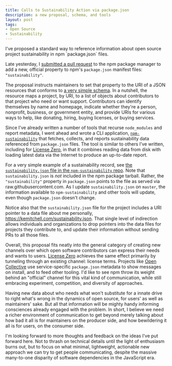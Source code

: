 ```yaml
---
title: Calls to Sustainability Action via package.json
description: a new proposal, schema, and tools
layout: post
tags:
- Open Source
- Sustainability
---
```


<aside class="brief" markdown="1">
I've proposed a standard way to reference information about open source project sustainability in npm `package.json` files.
</aside>

Late yesterday, I [submitted a pull request](https://github.com/npm/cli/pull/187) to the npm package manager to add a new, official property to npm's `package.json` manifest files: `"sustainability"`.

The proposal instructs maintainers to set that property to the URI of a JSON resources that conforms to [a very simple schema](https://www.npmjs.com/package/sustainability-schema).  In a nutshell, the resource maps a project, by URI, to a list of objects about contributors to that project who need or want support.  Contributors can identify themselves by name and homepage, indicate whether they're a person, nonprofit, business, or government entity, and provide URIs for various ways to help, like donating, hiring, buying licenses, or buying services.

Since I've already written a number of tools that recurse `node_modules` and report metadata, I went ahead and wrote a CLI application, [`npm-sustainability`](https://www.npmjs.com/package/npm-sustainability) that fetches, collects, and reports sustainability data referenced from `package.json` files.  The tool is similar to others I've written, including for [License Zero](https://licensezero.com), in that it combines reading data from disk with loading latest data via the Internet to produce an up-to-date report.

For a very simple example of a sustainability record, see [the `sustainability.json` file in the `npm-sustainability` repo](https://github.com/kemitchell/npm-sustainability.js/blob/master/sustainability.json).  Note that `sustainability.json` is _not_ included in the npm package tarball.  Rather, the `"sustainability"` property in `package.json` points to the file as served via raw.githubusercontent.com.  As I update `sustainability.json` on `master`, the information available to `npm-sustainability` and other tools will update, even though `package.json` doesn't change.

Notice also that the `sustainability.json` file for the project includes a URI pointer to a data file about me personally, <https://kemitchell.com/sustainability.json>.  That single level of indirection allows individuals and organizations to drop pointers into the data files for projects they contribute to, and update their information without sending PRs to all those files.

Overall, this proposal fits neatly into the general category of creating new channels over which open software contributors can express their needs and wants to users.  [License Zero](https://licensezero.com) achieves the same effect primarily by tunneling through an existing channel: license terms.  Projects like [Open Collective](http://opencollective.com/) use service-specific `package.json` metadata to show messages on install, and to feed other tooling.  I'd like to see npm throw its weight behind an "official" channel for this vital kind of communication, while still embracing experiment, competition, and diversity of approaches.

Having new data about who needs what won't substitute for a innate drive to right what's wrong in the dynamics of open source, for users' as well as maintainers' sake.  But all that information will be mighty handy informing consciences already engaged with the problem.  In short, I believe we need a richer environment of communication to get beyond merely talking about how bad it all is for maintainers on the producer side, and how bewildering it all is for users, on the consumer side.

I'm looking forward to more thoughts and feedback on the ideas I've put forward here.  Not to thrash on technical details until the light of enthusiasm burns out, but to focus on what minimal, lightweight, actionable new approach we can try to get people communicating, despite the massive many-to-one disparity of software dependencies in the JavaScript era.
